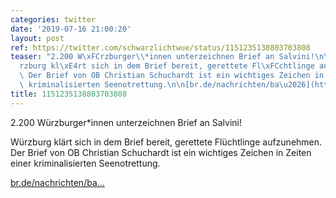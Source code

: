 ```yaml
---
categories: twitter
date: '2019-07-16 21:00:20'
layout: post
ref: https://twitter.com/schwarzlichtwue/status/1151235138803703808
teaser: "2.200 W\xFCrzburger\\*innen unterzeichnen Brief an Salvini!\n\n\n\nW\xFC\
  rzburg kl\xE4rt sich in dem Brief bereit, gerettete Fl\xFCchtlinge aufzunehmen.\
  \ Der Brief von OB Christian Schuchardt ist ein wichtiges Zeichen in Zeiten einer\
  \ kriminalisierten Seenotrettung.\n\n[br.de/nachrichten/ba\u2026](https://www.br.de/nachrichten/bayern/petition-2-200-wuerzburger-solidarisieren-sich-mit-fluechtlingen,RWP4R42)"
title: 1151235138803703808
---
```

2.200 Würzburger\*innen unterzeichnen Brief an Salvini!



Würzburg klärt sich in dem Brief bereit, gerettete Flüchtlinge aufzunehmen. Der Brief von OB Christian Schuchardt ist ein wichtiges Zeichen in Zeiten einer kriminalisierten Seenotrettung.

[br.de/nachrichten/ba…](https://www.br.de/nachrichten/bayern/petition-2-200-wuerzburger-solidarisieren-sich-mit-fluechtlingen,RWP4R42)